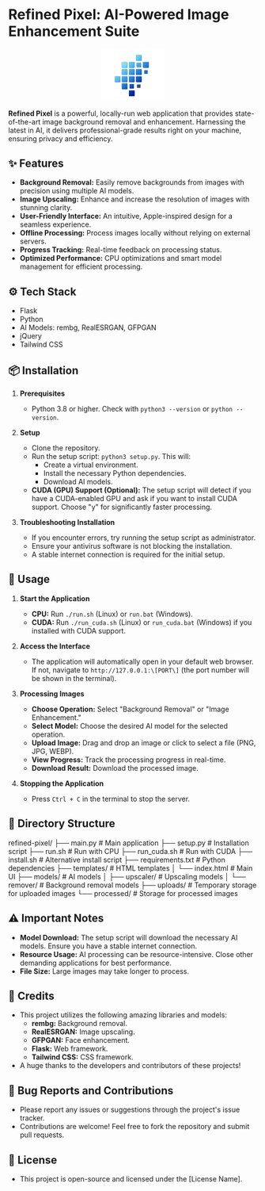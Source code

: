 # Refined Pixel: AI-Powered Image Enhancement Suite

<div align="center">
  <img src="icon.png" alt="Refined Pixel Logo" width="128">
</div>

**Refined Pixel** is a powerful, locally-run web application that provides state-of-the-art image background removal and enhancement.  Harnessing the latest in AI, it delivers professional-grade results right on your machine, ensuring privacy and efficiency.

## ✨ Features

* **Background Removal:** Easily remove backgrounds from images with precision using multiple AI models.
* **Image Upscaling:** Enhance and increase the resolution of images with stunning clarity.
* **User-Friendly Interface:** An intuitive, Apple-inspired design for a seamless experience.
* **Offline Processing:** Process images locally without relying on external servers.
* **Progress Tracking:** Real-time feedback on processing status.
* **Optimized Performance:** CPU optimizations and smart model management for efficient processing.

## ⚙️  Tech Stack

* Flask
* Python
* AI Models: rembg, RealESRGAN, GFPGAN
* jQuery
* Tailwind CSS

## 📦  Installation

1.  **Prerequisites**

    * Python 3.8 or higher.  Check with `python3 --version` or `python --version`.
    
2.  **Setup**

    * Clone the repository.
    * Run the setup script: `python3 setup.py`.  This will:
        * Create a virtual environment.
        * Install the necessary Python dependencies.
        * Download AI models.
    * **CUDA (GPU) Support (Optional):** The setup script will detect if you have a CUDA-enabled GPU and ask if you want to install CUDA support.  Choose "y" for significantly faster processing.

3.  **Troubleshooting Installation**

    * If you encounter errors, try running the setup script as administrator.
    * Ensure your antivirus software is not blocking the installation.
    * A stable internet connection is required for the initial setup.

## 🚀  Usage

1.  **Start the Application**

    * **CPU:** Run `./run.sh` (Linux) or `run.bat` (Windows).
    * **CUDA:** Run `./run_cuda.sh` (Linux) or `run_cuda.bat` (Windows) if you installed with CUDA support.

2.  **Access the Interface**

    * The application will automatically open in your default web browser. If not, navigate to `http://127.0.0.1:\[PORT\]` (the port number will be shown in the terminal).

3.  **Processing Images**

    * **Choose Operation:** Select "Background Removal" or "Image Enhancement."
    * **Select Model:** Choose the desired AI model for the selected operation.
    * **Upload Image:** Drag and drop an image or click to select a file (PNG, JPG, WEBP).
    * **View Progress:** Track the processing progress in real-time.
    * **Download Result:** Download the processed image.

4.  **Stopping the Application**

    * Press `Ctrl + C` in the terminal to stop the server.

## 📂  Directory Structure
refined-pixel/
├── main.py           # Main application
├── setup.py          # Installation script
├── run.sh            # Run with CPU
├── run_cuda.sh       # Run with CUDA
├── install.sh        # Alternative install script
├── requirements.txt  # Python dependencies
├── templates/        # HTML templates
│   └── index.html    # Main UI
├── models/           # AI models
│   ├── upscaler/     # Upscaling models
│   └── remover/      # Background removal models
├── uploads/          # Temporary storage for uploaded images
└── processed/        # Storage for processed images

## ⚠️  Important Notes

* **Model Download:** The setup script will download the necessary AI models. Ensure you have a stable internet connection.
* **Resource Usage:** AI processing can be resource-intensive.  Close other demanding applications for best performance.
* **File Size:** Large images may take longer to process.

## 🙏  Credits

* This project utilizes the following amazing libraries and models:
    * **rembg:** Background removal.
    * **RealESRGAN:** Image upscaling.
    * **GFPGAN:** Face enhancement.
    * **Flask:** Web framework.
    * **Tailwind CSS:** CSS framework.
* A huge thanks to the developers and contributors of these projects!

## 🐛  Bug Reports and Contributions

* Please report any issues or suggestions through the project's issue tracker.
* Contributions are welcome! Feel free to fork the repository and submit pull requests.

## 📝  License

* This project is open-source and licensed under the \[License Name].

